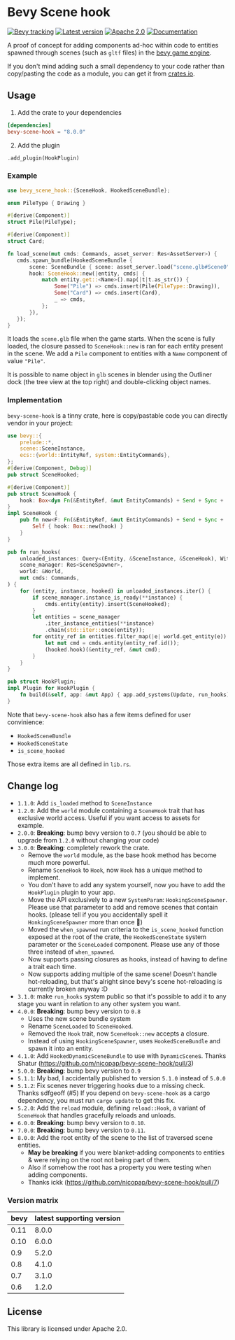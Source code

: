 # Bevy Scene hook

[![Bevy tracking](https://img.shields.io/badge/Bevy%20tracking-released%20version-lightblue)](https://github.com/bevyengine/bevy/blob/main/docs/plugins_guidelines.md#main-branch-tracking)
[![Latest version](https://img.shields.io/crates/v/bevy_scene_hook.svg)](https://crates.io/crates/bevy_scene_hook)
[![Apache 2.0](https://img.shields.io/badge/license-Apache-blue.svg)](./LICENSE)
[![Documentation](https://docs.rs/bevy-scene-hook/badge.svg)](https://docs.rs/bevy-scene-hook/)

A proof of concept for adding components ad-hoc within code to entities
spawned through scenes (such as `gltf` files) in the [bevy game engine].

If you don't mind adding such a small dependency to your code rather than
copy/pasting the code as a module, you can get it from [crates.io].

## Usage

1. Add the crate to your dependencies
```toml
[dependencies]
bevy-scene-hook = "8.0.0"
```
2. Add the plugin
```rust
.add_plugin(HookPlugin)
```

### Example

 ```rust
use bevy_scene_hook::{SceneHook, HookedSceneBundle};

enum PileType { Drawing }

#[derive(Component)]
struct Pile(PileType);

#[derive(Component)]
struct Card;

fn load_scene(mut cmds: Commands, asset_server: Res<AssetServer>) {
    cmds.spawn_bundle(HookedSceneBundle {
        scene: SceneBundle { scene: asset_server.load("scene.glb#Scene0"), ..default() },
        hook: SceneHook::new(|entity, cmds| {
            match entity.get::<Name>().map(|t|t.as_str()) {
                Some("Pile") => cmds.insert(Pile(PileType::Drawing)),
                Some("Card") => cmds.insert(Card),
                _ => cmds,
            };
        }),
    });
}
```

It loads the `scene.glb` file when the game starts. When the scene is fully loaded,
the closure passed to `SceneHook::new` is ran for each entity
present in the scene. We add a `Pile` component to entities
with a `Name` component of value `"Pile"`.

It is possible to name object in `glb` scenes in blender using the Outliner
dock (the tree view at the top right) and double-clicking object names.

### Implementation

`bevy-scene-hook` is a tinny crate, here is copy/pastable code you can directly vendor
in your project:

```rust
use bevy::{
    prelude::*,
    scene::SceneInstance,
    ecs::{world::EntityRef, system::EntityCommands},
};
#[derive(Component, Debug)]
pub struct SceneHooked;

#[derive(Component)]
pub struct SceneHook {
    hook: Box<dyn Fn(&EntityRef, &mut EntityCommands) + Send + Sync + 'static>,
}
impl SceneHook {
    pub fn new<F: Fn(&EntityRef, &mut EntityCommands) + Send + Sync + 'static>(hook: F) -> Self {
        Self { hook: Box::new(hook) }
    }
}

pub fn run_hooks(
    unloaded_instances: Query<(Entity, &SceneInstance, &SceneHook), Without<SceneHooked>>,
    scene_manager: Res<SceneSpawner>,
    world: &World,
    mut cmds: Commands,
) {
    for (entity, instance, hooked) in unloaded_instances.iter() {
        if scene_manager.instance_is_ready(**instance) {
            cmds.entity(entity).insert(SceneHooked);
        }
        let entities = scene_manager
            .iter_instance_entities(**instance)
            .chain(std::iter::once(entity));
        for entity_ref in entities.filter_map(|e| world.get_entity(e)) {
            let mut cmd = cmds.entity(entity_ref.id());
            (hooked.hook)(&entity_ref, &mut cmd);
        }
    }
}

pub struct HookPlugin;
impl Plugin for HookPlugin {
    fn build(&self, app: &mut App) { app.add_systems(Update, run_hooks); }
}
```

Note that `bevy-scene-hook` also has a few items defined for user convinience:

- `HookedSceneBundle`
- `HookedSceneState`
- `is_scene_hooked`

Those extra items are all defined in `lib.rs`.

[bevy game engine]: https://bevyengine.org/
[crates.io]: https://crates.io/crates/bevy-scene-hook
[warlock-source]: https://github.com/team-plover/warlocks-gambit

## Change log

* `1.1.0`: Add `is_loaded` method to `SceneInstance`
* `1.2.0`: Add the `world` module containing a `SceneHook` trait that has
  exclusive world access. Useful if you want access to assets for example.
* `2.0.0`: **Breaking**: bump bevy version to `0.7` (you should be able to
  upgrade from `1.2.0` without changing your code)
* `3.0.0`: **Breaking**: completely rework the crate.
    * Remove the `world` module, as the base hook method has become much more
      powerful.
    * Rename `SceneHook` to `Hook`, now `Hook` has a unique method to implement.
    * You don't have to add any system yourself, now you have to add the
      `HookPlugin` plugin to your app.
    * Move the API exclusively to a new `SystemParam`: `HookingSceneSpawner`.
      Please use that parameter to add and remove scenes that contain hooks.
      (please tell if you you accidentally spell it `HonkingSceneSpawner` more
      than once :duck:)
    * Moved the `when_spawned` run criteria to the `is_scene_hooked`
      function exposed at the root of the crate, the `HookedSceneState`
      system parameter or the `SceneLoaded` component. Please use any of
      those three instead of `when_spawned`.
    * Now supports passing closures as hooks, instead of having to define
      a trait each time.
    * Now supports adding multiple of the same scene! Doesn't handle
      hot-reloading, but that's alright since bevy's scene hot-reloading
      is currently broken anyway :D
* `3.1.0`: make `run_hooks` system public so that it's possible to add it to
  any stage you want in relation to any other system you want.
* `4.0.0`: **Breaking**: bump bevy version to `0.8`
    * Uses the new scene bundle system
    * Rename `SceneLoaded` to `SceneHooked`.
    * Removed the `Hook` trait, now `SceneHook::new` accepts a closure.
    * Instead of using `HookingSceneSpawner`, uses `HookedSceneBundle`
      and spawn it into an entity.
* `4.1.0`: Add `HookedDynamicSceneBundle` to use with `DynamicScene`s.
  Thanks Shatur (<https://github.com/nicopap/bevy-scene-hook/pull/3>)
* `5.0.0`: **Breaking**: bump bevy version to `0.9`
* `5.1.1`: My bad, I accidentally published to version `5.1.0` instead of
  `5.0.0`
* `5.1.2`: Fix scenes never triggering hooks due to a missing check. Thanks
  sdfgeoff (#5) If you depend on `bevy-scene-hook` as a cargo dependency, you
  must run `cargo update` to get this fix.
* `5.2.0`: Add the `reload` module, defining `reload::Hook`, a variant of
  `SceneHook` that handles gracefully reloads and unloads.
* `6.0.0`: **Breaking**: bump bevy version to `0.10`.
* `7.0.0`: **Breaking**: bump bevy version to `0.11`.
* `8.0.0`: Add the root entity of the scene to the list of traversed scene entities.
  * **May be breaking** if you were blanket-adding components to entities & were
    relying on the root not being part of them.
  * Also if somehow the root has a property you were testing when adding components.
  * Thanks ickk (<https://github.com/nicopap/bevy-scene-hook/pull/7>)

### Version matrix

| bevy | latest supporting version      |
|------|-------|
| 0.11 | 8.0.0 |
| 0.10 | 6.0.0 |
| 0.9  | 5.2.0 |
| 0.8  | 4.1.0 |
| 0.7  | 3.1.0 |
| 0.6  | 1.2.0 |


## License

This library is licensed under Apache 2.0.
